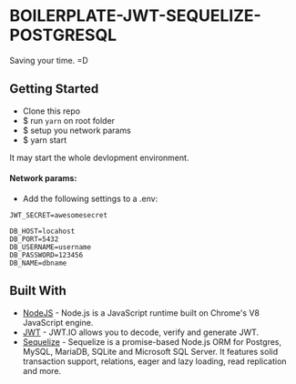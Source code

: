 # BOILERPLATE-JWT-SEQUELIZE-POSTGRESQL

Saving your time. =D

## Getting Started

- Clone this repo
- \$ run `yarn` on root folder
- \$ setup you network params
- \$ yarn start

It may start the whole devlopment environment.

#### Network params:

- Add the following settings to a .env:

```
JWT_SECRET=awesomesecret

DB_HOST=locahost
DB_PORT=5432
DB_USERNAME=username
DB_PASSWORD=123456
DB_NAME=dbname

```

## Built With

- [NodeJS](https://nodejs.org/en/) - Node.js is a JavaScript runtime built on Chrome's V8 JavaScript engine.
- [JWT](https://jwt.io/) - JWT.IO allows you to decode, verify and generate JWT.
- [Sequelize](http://docs.sequelizejs.com/) - Sequelize is a promise-based Node.js ORM for Postgres, MySQL, MariaDB, SQLite and Microsoft SQL Server. It features solid transaction support, relations, eager and lazy loading, read replication and more.
